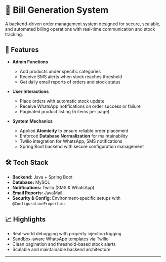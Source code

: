 # 🧾 Bill Generation System

A backend-driven order management system designed for secure, scalable, and automated billing operations with real-time communication and stock tracking.

## 🚀 Features

- **Admin Functions**
  - Add products under specific categories
  - Receive SMS alerts when stock reaches threshold
  - Get daily email reports of orders and stock status

- **User Interactions**
  - Place orders with automatic stock update
  - Receive WhatsApp notifications on order success or failure
  - Paginated product listing (5 items per page)

- **System Mechanics**
  - Applied **Atomicity** to ensure reliable order placement
  - Enforced **Database Normalization** for maintainability
  - Twilio integration for WhatsApp, SMS notifications
  - Spring Boot backend with secure configuration management

## 🛠️ Tech Stack

- **Backend:** Java + Spring Boot  
- **Database:** MySQL
- **Notifications:** Twilio (SMS & WhatsApp)  
- **Email Reports:** JavaMail
- **Security & Config:** Environment-specific setups with `@ConfigurationProperties`  

## 📈 Highlights

- Real-world debugging with property injection logging  
- Sandbox-aware WhatsApp templates via Twilio  
- Clean pagination and threshold-based stock alerts  
- Scalable and maintainable backend architecture

---
